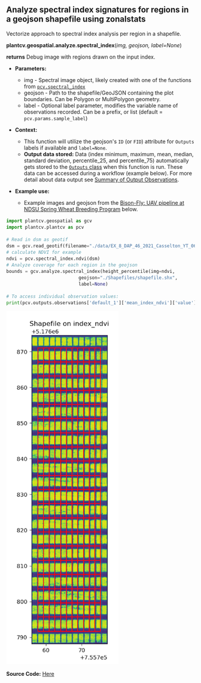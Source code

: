 ## Analyze spectral index signatures for regions in a geojson shapefile using zonalstats

Vectorize approach to spectral index analysis per region in a shapefile.

**plantcv.geospatial.analyze.spectral_index**(*img, geojson, label=None*)

**returns** Debug image with regions drawn on the input index.

- **Parameters:**
    - img - Spectral image object, likely created with one of the functions from [`pcv.spectral_index`](https://plantcv.readthedocs.io/en/latest/spectral_index/)
    - geojson - Path to the shapefile/GeoJSON containing the plot boundaries. Can be Polygon or MultiPolygon geometry.
    - label - Optional label parameter, modifies the variable name of observations recorded. Can be a prefix, or list (default = `pcv.params.sample_label`)

- **Context:**
    - This function will utilize the geojson's `ID` (or `FID`) attribute for `Outputs` labels if available and `label=None`. 
    - **Output data stored:** Data (index minimum, maximum, mean, median, standard deviation, percentile_25, and percentile_75) automatically gets stored to the [`Outputs` class](https://plantcv.readthedocs.io/en/stable/outputs/#class-outputs) when this function is run. These data can be accessed during a workflow (example below). For more detail about data output see [Summary of Output Observations](https://plantcv.readthedocs.io/en/stable/output_measurements/).

- **Example use:**
    - Example images and geojson from the [Bison-Fly: UAV pipeline at NDSU Spring Wheat Breeding Program](https://github.com/filipematias23/Bison-Fly) below. 

```python
import plantcv.geospatial as gcv
import plantcv.plantcv as pcv

# Read in dsm as geotif
dsm = gcv.read_geotif(filename="./data/EX_8_DAP_46_2021_Casselton_YT_06-22_5band.tif", bands="b,g,r,RE,NIR")
# calculate NDVI for example
ndvi = pcv.spectral_index.ndvi(dsm)
# Analyze coverage for each region in the geojson
bounds = gcv.analyze.spectral_index(height_percentile(img=ndvi,
                           geojson="./Shapefiles/shapefile.shx",
                           label=None)

# To access individual observation values:
print(pcv.outputs.observations['default_1']['mean_index_ndvi']['value'])

```
![Screenshot](documentation_images/analyze_spectral_index.png)

**Source Code:** [Here](https://github.com/danforthcenter/plantcv-geospatial/blob/main/plantcv/geospatial/analyze/spectral.py)
